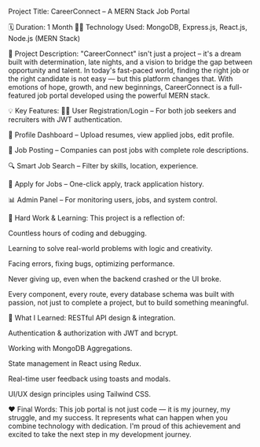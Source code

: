 Project Title: CareerConnect – A MERN Stack Job Portal

🗓️ Duration: 1 Month
👨‍💻 Technology Used: MongoDB, Express.js, React.js, Node.js (MERN Stack)

📘 Project Description:
"CareerConnect" isn't just a project – it's a dream built with determination, late nights, and a vision to bridge the gap between opportunity and talent.
In today's fast-paced world, finding the right job or the right candidate is not easy — but this platform changes that.
With emotions of hope, growth, and new beginnings, CareerConnect is a full-featured job portal developed using the powerful MERN stack.

💡 Key Features:
🧑‍💼 User Registration/Login – For both job seekers and recruiters with JWT authentication.

📄 Profile Dashboard – Upload resumes, view applied jobs, edit profile.

📝 Job Posting – Companies can post jobs with complete role descriptions.

🔍 Smart Job Search – Filter by skills, location, experience.

📩 Apply for Jobs – One-click apply, track application history.

📊 Admin Panel – For monitoring users, jobs, and system control.

💪 Hard Work & Learning:
This project is a reflection of:

Countless hours of coding and debugging.

Learning to solve real-world problems with logic and creativity.

Facing errors, fixing bugs, optimizing performance.

Never giving up, even when the backend crashed or the UI broke.

Every component, every route, every database schema was built with passion, not just to complete a project, but to build something meaningful.

🧠 What I Learned:
RESTful API design & integration.

Authentication & authorization with JWT and bcrypt.

Working with MongoDB Aggregations.

State management in React using Redux.

Real-time user feedback using toasts and modals.

UI/UX design principles using Tailwind CSS.

❤️ Final Words:
This job portal is not just code — it is my journey, my struggle, and my success. It represents what can happen when you combine technology with dedication. I'm proud of this achievement and excited to take the next step in my development journey.
